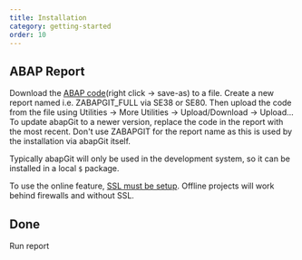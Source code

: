 ```yaml
---
title: Installation
category: getting-started
order: 10
---
```


## ABAP Report ##
Download the [ABAP code](https://raw.githubusercontent.com/abapGit/build/master/zabapgit.abap)(right click -> save-as) to a file. Create a new report named i.e. ZABAPGIT_FULL via SE38 or SE80. Then upload the code from the file using Utilities -> More Utilities -> Upload/Download -> Upload... To update abapGit to a newer version, replace the code in the report with the most recent. Don't use ZABAPGIT for the report name as this is used by the installation via abapGit itself.

Typically abapGit will only be used in the development system, so it can be installed in a local `$` package.

To use the online feature, [SSL must be setup](guide-ssl-setup.html). Offline projects will work behind firewalls and without SSL.

## Done ##
Run report

